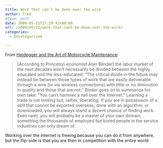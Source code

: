```yaml
---
title: Work that can’t be done over the wire
author: fred
#type: post
date: 2009-05-21T17:29:41+00:00
url: /2009/05/21/work-that-cant-be-done-over-the-wire/
categories:
  - Uncategorized

---
```

From [Heidegger and the Art of Motorcycle Maintenance][1]:

> [According to Princeton economist Alan Blinder] the labor market of the next decades won&#8217;t necessarily be divided between the highly educated and the less-educated: &#8220;The critical divide in the future may instead be between those types of work that are easily deliverable through a wire (or via wireless connections) with little or no diminution in quality and those that are not.&#8221; Binder goes on to summarize his own take: &#8220;You can&#8217;t hammer a nail over the Internet.&#8221; Learning a trade is not limiting but, rather, liberating. If you are in possession of a skill that cannot be exported overseas, done with an algorithm, or downloaded, you will always stand a decent chance of finding work. Even rarer, you will probably be a master of your own domain, something the thousands of employed but bored people in the service industries can only dream of. 

Working over the internet is freeing because you can do it from anywhere, but the flip-side is that you are then in competition with the entire world

 [1]: http://www.slate.com/id/2218650/